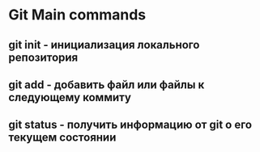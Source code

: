 # Git Main commands

## git init - инициализация локального репозитория

## git add - добавить файл или файлы к следующему коммиту

## git status -  получить информацию от git о его текущем состоянии

